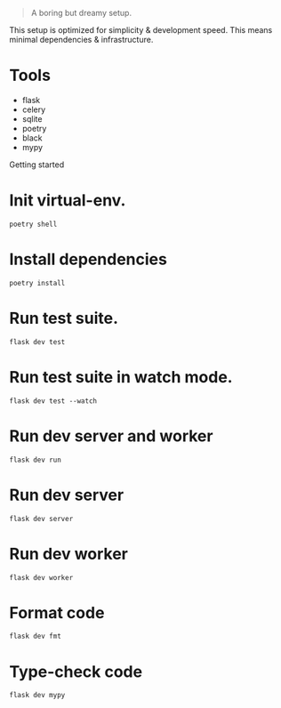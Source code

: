 > A boring but dreamy setup.

This setup is optimized for simplicity & development speed. This means minimal dependencies & infrastructure.

# Tools

* flask
* celery
* sqlite
* poetry
* black
* mypy

Getting started

# Init virtual-env.

```
poetry shell
```

# Install dependencies 

```
poetry install
```

# Run test suite. 
```
flask dev test 
```

# Run test suite in watch mode.
```
flask dev test --watch
```

# Run dev server and worker

```
flask dev run
```

# Run dev server 
```
flask dev server
```

# Run dev worker 
```
flask dev worker 
```

# Format code
```
flask dev fmt 
```

# Type-check code
```
flask dev mypy
```
